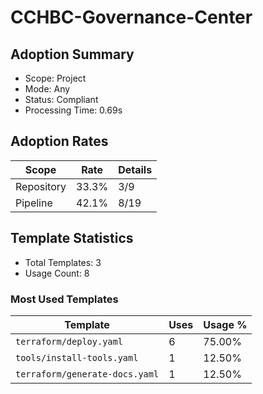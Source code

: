 # CCHBC-Governance-Center

## Adoption Summary

- Scope: Project
- Mode: Any
- Status: Compliant
- Processing Time: 0.69s

## Adoption Rates

| Scope | Rate | Details |
|--------|------|---------|
| Repository | 33.3% | 3/9 |
| Pipeline | 42.1% | 8/19 |

## Template Statistics

- Total Templates: 3
- Usage Count: 8

### Most Used Templates

| Template | Uses | Usage % |
|----------|------|---------|
| `terraform/deploy.yaml` | 6 | 75.00% |
| `tools/install-tools.yaml` | 1 | 12.50% |
| `terraform/generate-docs.yaml` | 1 | 12.50% |
